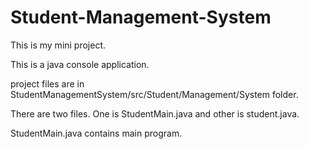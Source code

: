 # Student-Management-System
This is my mini project.

This is a java console application.

project files are in StudentManagementSystem/src/Student/Management/System folder.

There are two files. One is StudentMain.java and other is student.java.

StudentMain.java contains main program.
